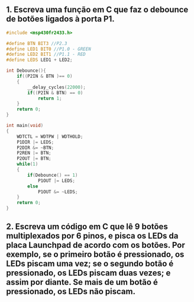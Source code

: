 ## 1. Escreva uma função em C que faz o debounce de botões ligados à porta P1.

```C
#include <msp430fr2433.h>

#define BTN BIT3 //P2.3
#define LED1 BIT0 //P1.0 - GREEN
#define LED2 BIT1 //P1.1 - RED
#define LEDS LED1 + LED2;

int Debounce(){
    if((P2IN & BTN )== 0)
    {
    	__delay_cycles(22000);
    	if((P2IN & BTN) == 0)
    		return 1;
    }
    return 0;
}

int main(void)
{
	WDTCTL = WDTPW | WDTHOLD;
	P1DIR |= LEDS;
	P2DIR &= ~BTN;
	P2REN |= BTN;
	P2OUT |= BTN;
	while(1)
	{
        if(Debounce() == 1)
            P1OUT |= LEDS;
        else
            P1OUT &= ~LEDS;
	}
	return 0;
}
```


## 2. Escreva um código em C que lê 9 botões multiplexados por 6 pinos, e pisca os LEDs da placa Launchpad de acordo com os botões. Por exemplo, se o primeiro botão é pressionado, os LEDs piscam uma vez; se o segundo botão é pressionado, os LEDs piscam duas vezes; e assim por diante. Se mais de um botão é pressionado, os LEDs não piscam.
